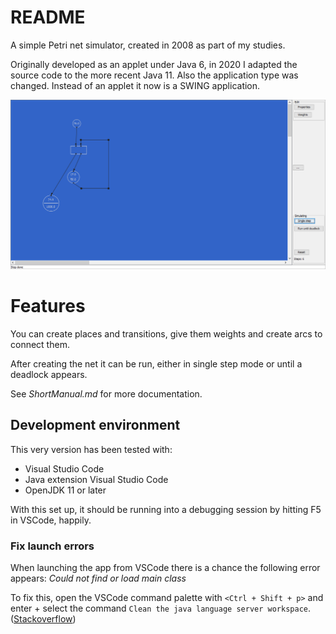 # README

A simple Petri net simulator, created in 2008 as part of my studies.

Originally developed as an applet under Java 6, in 2020 I adapted the
source code to the more recent Java 11. Also the application type was
changed. Instead of an applet it now is a SWING application.

![Screenshot](psim-screenshot.png)

# Features
You can create places and transitions, give them weights and create arcs
to connect them.

After creating the net it can be run, either in single step mode or 
until a deadlock appears.

See *ShortManual.md* for more documentation.

## Development environment

This very version has been tested with:

* Visual Studio Code
* Java extension Visual Studio Code
* OpenJDK 11 or later

With this set up, it should be running into a debugging session by 
hitting F5 in VSCode, happily.

### Fix launch errors

When launching the app from VSCode there is a chance the following error
appears: *Could not find or load main class*

To fix this, open the VSCode command palette with `<Ctrl + Shift + p>`
and enter + select the command `Clean the java language server
workspace`.
([Stackoverflow](https://stackoverflow.com/questions/57857855/could-not-find-or-load-main-class-vs-code))
